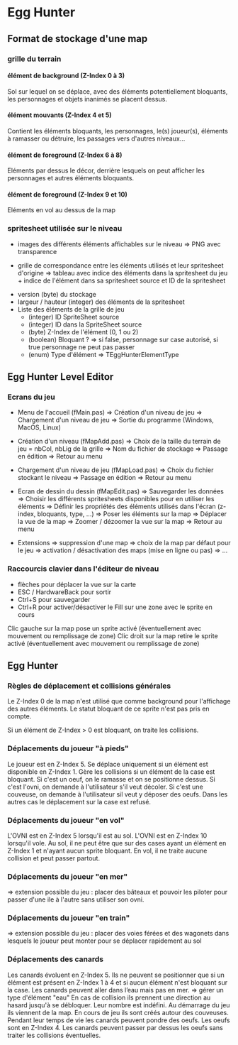 # Egg Hunter

## Format de stockage d'une map

### grille du terrain

#### élément de background (Z-Index 0 à 3)

Sol sur lequel on se déplace, avec des éléments potentiellement bloquants, les personnages et objets inanimés se placent dessus.

#### élément mouvants (Z-Index 4 et 5)

Contient les éléments bloquants, les personnages, le(s) joueur(s), éléments à ramasser ou détruire, les passages vers d'autres niveaux...

#### élément de foreground (Z-Index 6 à 8)

Eléments par dessus le décor, derrière lesquels on peut afficher les personnages et autres éléments bloquants.

#### élément de foreground (Z-Index 9 et 10)

Eléments en vol au dessus de la map

### spritesheet utilisée sur le niveau

* images des différents éléments affichables sur le niveau
=> PNG avec transparence

* grille de correspondance entre les éléments utilisés et leur spritesheet d'origine
=> tableau avec indice des éléments dans la spritesheet du jeu + indice de l'élément dans sa spritesheet source et ID de la spritesheet

- version (byte) du stockage
- largeur / hauteur (integer) des éléments de la spritesheet
- Liste des éléments de la grille de jeu
	- (integer) ID SpriteSheet source
	- (integer) ID dans la SpriteSheet source
	- (byte) Z-Index de l'élément (0, 1 ou 2)
	- (boolean) Bloquant ? => si false, personnage sur case autorisé, si true personnage ne peut pas passer
	- (enum) Type d'élément => TEggHunterElementType

## Egg Hunter Level Editor

### Ecrans du jeu

* Menu de l'accueil (fMain.pas)
=> Création d'un niveau de jeu
=> Chargement d'un niveau de jeu
=> Sortie du programme (Windows, MacOS, Linux)

* Création d'un niveau (fMapAdd.pas)
=> Choix de la taille du terrain de jeu = nbCol, nbLig de la grille
=> Nom du fichier de stockage
=> Passage en édition
=> Retour au menu

* Chargement d'un niveau de jeu (fMapLoad.pas)
=> Choix du fichier stockant le niveau
=> Passage en édition
=> Retour au menu

* Ecran de dessin du dessin (fMapEdit.pas)
=> Sauvegarder les données
=> Choisir les différents spritesheets disponibles pour en utiliser les éléments
=> Définir les propriétés des éléments utilisés dans l'écran (z-index, bloquants, type, ...)
=> Poser les éléments sur la map
=> Déplacer la vue de la map
=> Zoomer / dézoomer la vue sur la map
=> Retour au menu

* Extensions
=> suppression d'une map
=> choix de la map par défaut pour le jeu
=> activation / désactivation des maps (mise en ligne ou pas)
=> ...

### Raccourcis clavier dans l'éditeur de niveau

* flèches pour déplacer la vue sur la carte
* ESC / HardwareBack pour sortir
* Ctrl+S pour sauvegarder
* Ctrl+R pour activer/désactiver le Fill sur une zone avec le sprite en cours

Clic gauche sur la map pose un sprite activé (éventuellement avec mouvement ou remplissage de zone)
Clic droit sur la map retire le sprite activé (éventuellement avec mouvement ou remplissage de zone)

## Egg Hunter

### Règles de déplacement et collisions générales

Le Z-Index 0 de la map n'est utilisé que comme background pour l'affichage des autres éléments.
Le statut bloquant de ce sprite n'est pas pris en compte.

Si un élément de Z-Index > 0 est bloquant, on traite les collisions.

### Déplacements du joueur "à pieds"

Le joueur est en Z-Index 5.
Se déplace uniquement si un élément est disponible en Z-Index 1.
Gère les collisions si un élément de la case est bloquant.
Si c'est un oeuf, on le ramasse et on se positionne dessus.
Si c'est l'ovni, on demande à l'utilisateur s'il veut décoler.
Si c'est une couveuse, on  demande à l'utilisateur sil veut y déposer des oeufs.
Dans les autres cas le déplacement sur la case est refusé.

### Déplacements du joueur "en vol"

L'OVNI est en Z-Index 5 lorsqu'il est au sol.
L'OVNI est en Z-Index 10 lorsqu'il vole.
Au sol, il ne peut être que sur des cases ayant un élément en Z-Index 1 et n'ayant aucun sprite bloquant.
En vol, il ne traite aucune collision et peut passer partout.

### Déplacements du joueur "en mer"

=> extension possible du jeu : placer des bâteaux et pouvoir les piloter pour passer d'une ile à l'autre sans utiliser son ovni.

### Déplacements du joueur "en train"

=> extension possible du jeu : placer des voies férées et des wagonets dans lesquels le joueur peut monter pour se déplacer rapidement au sol

### Déplacements des canards

Les canards évoluent en Z-Index 5.
Ils ne peuvent se positionner que si un élément est présent en Z-Index 1 à 4 et si aucun élément n'est bloquant sur la case.
Les canards peuvent aller dans l’eau mais pas en mer. => gérer un type d'élément "eau"
En cas de collision ils prennent une direction au hasard jusqu'à se débloquer.
Leur nombre est indéfini.
Au démarrage du jeu ils viennent de la map.
En cours de jeu ils sont créés autour des couveuses.
Pendant leur temps de vie les canards peuvent pondre des oeufs. Les oeufs sont en Z-Index 4.
Les canards peuvent passer par dessus les oeufs sans traiter les collisions éventuelles.
